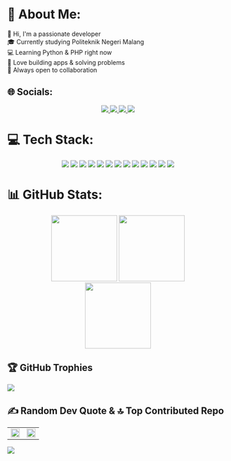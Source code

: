 # 💫 About Me:
<div align="left">
  👋 Hi, I'm a passionate developer <br/>
  🎓 Currently studying Politeknik Negeri Malang <br/>
  💻 Learning Python & PHP right now <br/>
  🚀 Love building apps & solving problems <br/>
  🌱 Always open to collaboration  
</div>


## 🌐 Socials:
<div align="center">
<p align="center">
  <a href="https://discord.gg/https://discord.gg/NaQ5eXpT">
    <img src="https://img.shields.io/badge/Discord-%237289DA.svg?logo=discord&logoColor=white"/>
  </a>
  <a href="https://instagram.com/@krisna_kintaro">
    <img src="https://img.shields.io/badge/Instagram-%23E4405F.svg?logo=Instagram&logoColor=white"/>
  </a>
  <a href="https://tiktok.com/@@krisantaro">
    <img src="https://img.shields.io/badge/TikTok-%23000000.svg?logo=TikTok&logoColor=white"/>
  </a>
  <a href="mailto:krisnakintaro1256@gmail.com">
    <img src="https://img.shields.io/badge/Email-D14836?logo=gmail&logoColor=white"/>
  </a>
</p>
</div>

# 💻 Tech Stack:

<p align="center">
  <img src="https://img.shields.io/badge/javascript-%23323330.svg?style=for-the-badge&logo=javascript&logoColor=%23F7DF1E"/>
  <img src="https://img.shields.io/badge/python-3670A0?style=for-the-badge&logo=python&logoColor=ffdd54"/>
  <img src="https://img.shields.io/badge/php-%23777BB4.svg?style=for-the-badge&logo=php&logoColor=white"/>
  <img src="https://img.shields.io/badge/css3-%231572B6.svg?style=for-the-badge&logo=css3&logoColor=white"/>
  <img src="https://img.shields.io/badge/html5-%23E34F26.svg?style=for-the-badge&logo=html5&logoColor=white"/>
  <img src="https://img.shields.io/badge/tailwindcss-%2338B2AC.svg?style=for-the-badge&logo=tailwind-css&logoColor=white"/>
  <img src="https://img.shields.io/badge/WordPress-%23117AC9.svg?style=for-the-badge&logo=WordPress&logoColor=white"/>
  <img src="https://img.shields.io/badge/laravel-%23FF2D20.svg?style=for-the-badge&logo=laravel&logoColor=white"/>
  <img src="https://img.shields.io/badge/sqlite-%2307405e.svg?style=for-the-badge&logo=sqlite&logoColor=white"/>
  <img src="https://img.shields.io/badge/mongodb-%234ea94b.svg?style=for-the-badge&logo=mongodb&logoColor=white"/>
  <img src="https://img.shields.io/badge/postgres-%23316192.svg?style=for-the-badge&logo=postgresql&logoColor=white"/>
  <img src="https://img.shields.io/badge/MariaDB-003545?style=for-the-badge&logo=mariadb&logoColor=white"/>
  <img src="https://img.shields.io/badge/github-%23121011.svg?style=for-the-badge&logo=github&logoColor=white"/>
</p>



# 📊 GitHub Stats:
<div align="center">
  <img src="https://github-readme-stats.vercel.app/api?username=KrisnaKintaro&theme=tokyonight&hide_border=true&include_all_commits=false&count_private=false" height="150"/>
  <img src="https://nirzak-streak-stats.vercel.app/?user=KrisnaKintaro&theme=tokyonight&hide_border=true" height="150"/>
  <br/>
  <img src="https://github-readme-stats.vercel.app/api/top-langs/?username=KrisnaKintaro&theme=tokyonight&hide_border=true&include_all_commits=false&count_private=false&layout=compact" height="150"/>
</div>


## 🏆 GitHub Trophies
![](https://github-profile-trophy.vercel.app/?username=KrisnaKintaro&theme=gruvbox&no-frame=false&no-bg=true&margin-w=4)

## ✍️ Random Dev Quote & 🔝 Top Contributed Repo

<table align="center">
  <tr>
    <td>
      <img src="https://quotes-github-readme.vercel.app/api?type=horizontal&theme=radical" width="100%" style="max-width: 400px;">
    </td>
    <td>
      <img src="https://github-contributor-stats.vercel.app/api?username=KrisnaKintaro&limit=5&theme=tokyonight&combine_all_yearly_contributions=true" width="100%" style="max-width: 400px;">
    </td>
  </tr>
</table>



[![](https://visitcount.itsvg.in/api?id=KrisnaKintaro&icon=2&color=3)](https://visitcount.itsvg.in)

<!-- Proudly created with GPRM ( https://gprm.itsvg.in ) -->
